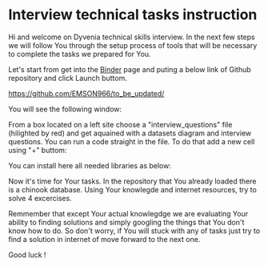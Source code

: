 # Interview technical tasks instruction
Hi and welcome on Dyvenia technical skills interview. In the next few steps we will follow You through the setup process of tools that will be necessary to complete the tasks
we prepared for You. 

Let's start from get into the [Binder](https://mybinder.org/) page and puting a below link of Github repository and click Launch buttom. 


https://github.com/EMSON966/to_be_updated/

You will see the following window:





From a box located on a left site choose a "interview_questions" file (hilighted by red) and get aquained with a datasets diagram and interview questions. 
You can run a code straight in the file. To do that add a new cell using "+" buttom:


You can install here all needed libraries as below:

Now it's time for Your tasks. In the repository that You already loaded there is a chinook database. Using Your knowlegde and internet resources, try to solve 4 excercises. 


Remmember that except Your actual knowlegdge we are evaluating Your ability to finding solutions and simply googling the things that You don't know how to do. So don't worry, if
You will stuck with any of tasks just try to find a solution in internet of move forward to the next one.

Good luck !

